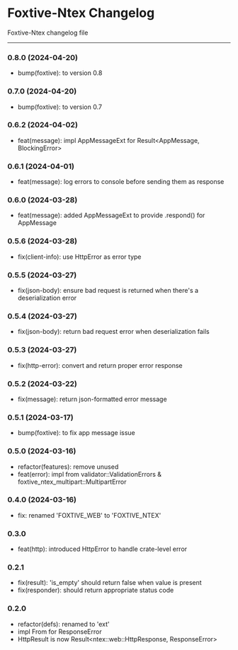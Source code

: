 # Foxtive-Ntex Changelog
Foxtive-Ntex changelog file 

------

### 0.8.0 (2024-04-20)
* bump(foxtive): to version 0.8

### 0.7.0 (2024-04-20)
* bump(foxtive): to version 0.7

### 0.6.2 (2024-04-02)
* feat(message): impl AppMessageExt for Result<AppMessage, BlockingError<AppMessage>>

### 0.6.1 (2024-04-01)
* feat(message): log errors to console before sending them as response

### 0.6.0 (2024-03-28)
* feat(message): added AppMessageExt to provide .respond() for AppMessage

### 0.5.6 (2024-03-28)
* fix(client-info): use HttpError as error type

### 0.5.5 (2024-03-27)
* fix(json-body): ensure bad request is returned when there's a deserialization error

### 0.5.4 (2024-03-27)
* fix(json-body): return bad request error when deserialization fails

### 0.5.3 (2024-03-27)
* fix(http-error): convert and return proper error response

### 0.5.2 (2024-03-22)
* fix(message): return json-formatted error message

### 0.5.1 (2024-03-17)
* bump(foxtive): to fix app message issue

### 0.5.0 (2024-03-16)
* refactor(features): remove unused
* feat(error): impl from validator::ValidationErrors & foxtive_ntex_multipart::MultipartError

### 0.4.0 (2024-03-16)
* fix: renamed 'FOXTIVE_WEB' to 'FOXTIVE_NTEX'

### 0.3.0
* feat(http): introduced HttpError to handle crate-level error

### 0.2.1
* fix(result): 'is_empty' should return false when value is present
* fix(responder): should return appropriate status code

### 0.2.0
* refactor(defs): renamed to 'ext'
* impl From<Error> for ResponseError
* HttpResult is now Result<ntex::web::HttpResponse, ResponseError>


